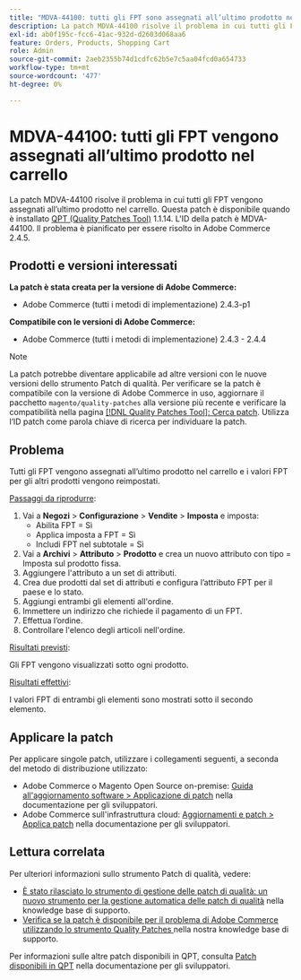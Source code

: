 ```yaml
---
title: "MDVA-44100: tutti gli FPT sono assegnati all’ultimo prodotto nel carrello"
description: La patch MDVA-44100 risolve il problema in cui tutti gli FPT vengono assegnati all’ultimo prodotto nel carrello. Questa patch è disponibile quando è installato [Quality Patches Tool (QPT)](/help/announcements/adobe-commerce-announcements/magento-quality-patches-released-new-tool-to-self-serve-quality-patches.md) 1.1.14. L'ID della patch è MDVA-44100. Il problema è pianificato per essere risolto in Adobe Commerce 2.4.5.
exl-id: ab0f195c-fcc6-41ac-932d-d2603d068aa6
feature: Orders, Products, Shopping Cart
role: Admin
source-git-commit: 2aeb2355b74d1cdfc62b5e7c5aa04fcd0a654733
workflow-type: tm+mt
source-wordcount: '477'
ht-degree: 0%

---
```


# MDVA-44100: tutti gli FPT vengono assegnati all’ultimo prodotto nel carrello

La patch MDVA-44100 risolve il problema in cui tutti gli FPT vengono assegnati all’ultimo prodotto nel carrello. Questa patch è disponibile quando è installato [QPT (Quality Patches Tool)](/help/announcements/adobe-commerce-announcements/magento-quality-patches-released-new-tool-to-self-serve-quality-patches.md) 1.1.14. L&#39;ID della patch è MDVA-44100. Il problema è pianificato per essere risolto in Adobe Commerce 2.4.5.

## Prodotti e versioni interessati

**La patch è stata creata per la versione di Adobe Commerce:**

* Adobe Commerce (tutti i metodi di implementazione) 2.4.3-p1

**Compatibile con le versioni di Adobe Commerce:**

* Adobe Commerce (tutti i metodi di implementazione) 2.4.3 - 2.4.4

>[!NOTE]
>
>La patch potrebbe diventare applicabile ad altre versioni con le nuove versioni dello strumento Patch di qualità. Per verificare se la patch è compatibile con la versione di Adobe Commerce in uso, aggiornare il pacchetto `magento/quality-patches` alla versione più recente e verificare la compatibilità nella pagina [[!DNL Quality Patches Tool]: Cerca patch](https://experienceleague.adobe.com/tools/commerce-quality-patches/index.html). Utilizza l’ID patch come parola chiave di ricerca per individuare la patch.

## Problema

Tutti gli FPT vengono assegnati all’ultimo prodotto nel carrello e i valori FPT per gli altri prodotti vengono reimpostati.

<u>Passaggi da riprodurre</u>:

1. Vai a **Negozi** > **Configurazione** > **Vendite** > **Imposta** e imposta:
   * Abilita FPT = Sì
   * Applica imposta a FPT = Sì
   * Includi FPT nel subtotale = Sì
1. Vai a **Archivi** > **Attributo** > **Prodotto** e crea un nuovo attributo con tipo = Imposta sul prodotto fissa.
1. Aggiungere l&#39;attributo a un set di attributi.
1. Crea due prodotti dal set di attributi e configura l’attributo FPT per il paese e lo stato.
1. Aggiungi entrambi gli elementi all&#39;ordine.
1. Immettere un indirizzo che richiede il pagamento di un FPT.
1. Effettua l’ordine.
1. Controllare l&#39;elenco degli articoli nell&#39;ordine.

<u>Risultati previsti</u>:

Gli FPT vengono visualizzati sotto ogni prodotto.

<u>Risultati effettivi</u>:

I valori FPT di entrambi gli elementi sono mostrati sotto il secondo elemento.

## Applicare la patch

Per applicare singole patch, utilizzare i collegamenti seguenti, a seconda del metodo di distribuzione utilizzato:

* Adobe Commerce o Magento Open Source on-premise: [Guida all&#39;aggiornamento software > Applicazione di patch](https://experienceleague.adobe.com/en/docs/commerce-operations/tools/quality-patches-tool/usage) nella documentazione per gli sviluppatori.
* Adobe Commerce sull&#39;infrastruttura cloud: [Aggiornamenti e patch > Applica patch](https://experienceleague.adobe.com/en/docs/commerce-cloud-service/user-guide/develop/upgrade/apply-patches) nella documentazione per gli sviluppatori.

## Lettura correlata

Per ulteriori informazioni sullo strumento Patch di qualità, vedere:

* [È stato rilasciato lo strumento di gestione delle patch di qualità: un nuovo strumento per la gestione automatica delle patch di qualità](/help/announcements/adobe-commerce-announcements/magento-quality-patches-released-new-tool-to-self-serve-quality-patches.md) nella knowledge base di supporto.
* [Verifica se la patch è disponibile per il problema di Adobe Commerce utilizzando lo strumento Quality Patches ](/help/support-tools/patches-available-in-qpt-tool/check-patch-for-magento-issue-with-magento-quality-patches.md) nella nostra knowledge base di supporto.

Per informazioni sulle altre patch disponibili in QPT, consulta [Patch disponibili in QPT](https://experienceleague.adobe.com/tools/commerce-quality-patches/index.html) nella documentazione per gli sviluppatori.
